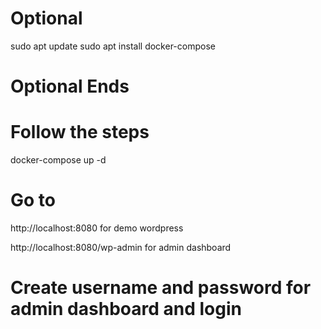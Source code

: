 # Optional
sudo apt update
sudo apt install docker-compose

# Optional Ends

# Follow the steps

docker-compose up -d

# Go to 
http://localhost:8080 for demo wordpress

http://localhost:8080/wp-admin for admin dashboard

# Create username and password for admin dashboard and login
